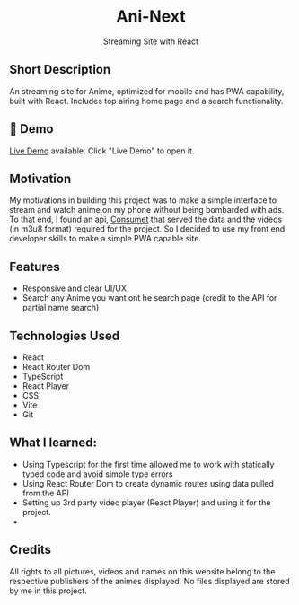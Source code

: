 <h1 align="center">Ani-Next</h1>


<p align="center">
  Streaming Site with React
</p>

## Short Description
An streaming site for Anime, optimized for mobile and has PWA capability, built with React. Includes top airing home page and a search functionality.

## 🔴 Demo
 [Live Demo](https://ani-next-five.vercel.app/) available. Click "Live Demo" to open it.


## Motivation
My motivations in building this project was to make a simple interface to stream and watch anime on my phone without being bombarded with ads. To that end, I found an api, [Consumet](https://consumet.org/) that served the data and the videos (in m3u8 format) required for the project. So I decided to use my front end developer skills to make a simple PWA capable site.

## Features
- Responsive and clear UI/UX
- Search any Anime you want ont he search page (credit to the API for partial name search)


## Technologies Used
- React
- React Router Dom
- TypeScript
- React Player
- CSS
- Vite
- Git

## What I learned:
- Using Typescript for the first time allowed me to work with statically typed code and avoid simple type errors
- Using React Router Dom to create dynamic routes using data pulled from the API
- Setting up 3rd party video player (React Player) and using it for the project.
- 

## Credits
All rights to all pictures, videos and names on this website belong to the respective publishers of the animes displayed.  No files displayed are stored by me in this project.
